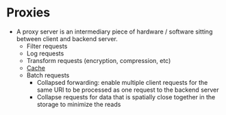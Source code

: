 Proxies
====

- A proxy server is an intermediary piece of hardware / software sitting between client and backend server.
  - Filter requests
  - Log requests
  - Transform requests (encryption, compression, etc)
  - [Cache](caching.md)
  - Batch requests
    - Collapsed forwarding: enable multiple client requests for the same URI to be processed as one request to the backend server
    - Collapse requests for data that is spatially close together in the storage to minimize the reads
